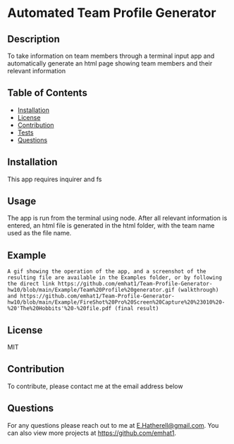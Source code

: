 # Automated Team Profile Generator

  ## Description
  To take information on team members through a terminal input app and automatically generate an html page showing team members and their relevant information

  ## Table of Contents
  - [Installation](#installation)
  - [License](#license)
  - [Contribution](#contribution)
  - [Tests](#tests)
  - [Questions](#questions)
  
  ## Installation
  This app requires inquirer and fs
  
  ## Usage
  The app is run from the terminal using node.  After all relevant information is entered, an html file is generated in the html folder, with the team name   used as the file name.
  
  ## Example
    A gif showing the operation of the app, and a screenshot of the resulting file are available in the Examples folder, or by following the direct link https://github.com/emhat1/Team-Profile-Generator-hw10/blob/main/Example/Team%20Profile%20generator.gif (walkthrough) and https://github.com/emhat1/Team-Profile-Generator-hw10/blob/main/Example/FireShot%20Pro%20Screen%20Capture%20%23010%20-%20'The%20Hobbits'%20-%20file.pdf (final result)
  
  ## License
  MIT
  
  ## Contribution
  To contribute, please contact me at the email address below

  ## Questions
  For any questions please reach out to me at E.Hatherell@gmail.com.
  You can also view more projects at https://github.com/emhat1.
